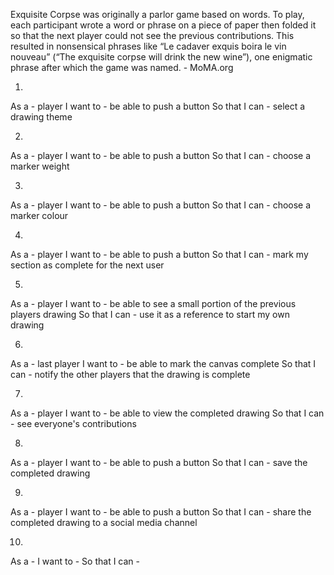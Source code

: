 Exquisite Corpse was originally a parlor game based on words. To play, each participant wrote a word or phrase on a piece of paper then folded it so that the next player could not see the previous contributions. This resulted in nonsensical phrases like “Le cadaver exquis boira le vin nouveau” (“The exquisite corpse will drink the new wine”), one enigmatic phrase after which the game was named. - MoMA.org

1.
  As a - player
  I want to - be able to push a button
  So that I can - select a drawing theme

2.
  As a - player
  I want to - be able to push a button
  So that I can - choose a marker weight

3.
  As a - player
  I want to - be able to push a button
  So that I can - choose a marker colour

4.
  As a - player
  I want to - be able to push a button
  So that I can - mark my section as complete for the next user

5.
  As a - player
  I want to - be able to see a small portion of the previous players drawing
  So that I can - use it as a reference to start my own drawing

6.
  As a - last player
  I want to - be able to mark the canvas complete
  So that I can - notify the other players that the drawing is complete

7.
  As a - player
  I want to - be able to view the completed drawing
  So that I can - see everyone's contributions

8.
  As a - player
  I want to - be able to push a button
  So that I can - save the completed drawing

9.
  As a - player
  I want to - be able to push a button
  So that I can - share the completed drawing to a social media channel

10.
  As a -
  I want to -
  So that I can -
